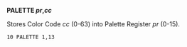 **PALETTE *pr*,*cc***

Stores Color Code *cc* (0-63) into Palette Register *pr* (0-15).

```ecb2
10 PALETTE 1,13
```
